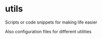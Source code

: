 # utils
Scripts or code snippets for making life easier

Also configuration files for different utilities
